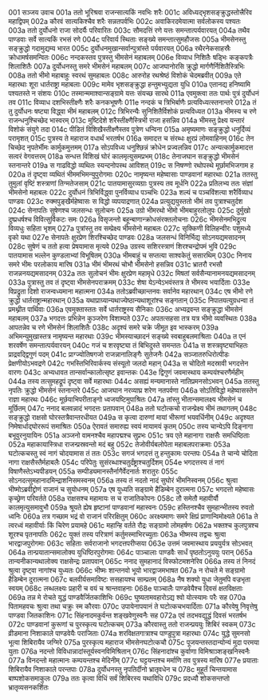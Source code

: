 001  सञ्जय उवाच
001a ततो भूरिश्रवा राजन्सात्यकिं नवभिः शरैः
001c अविध्यद्भृशसङ्क्रुद्धस्तोत्त्रैरिव महाद्विपम्
002a कौरवं सात्यकिश्चैव शरैः सन्नतपर्वभिः
002c अवाकिरदमेयात्मा सर्वलोकस्य पश्यतः
003a ततो दुर्योधनो राजा सोदर्यैः परिवारितः
003c सौमदत्तिं रणे यत्तः समन्तात्पर्यवारयत्
004a तथैव पाण्डवाः सर्वे सात्यकिं रभसं रणे
004c परिवार्य स्थिताः सङ्ख्ये समन्तात्सुमहौजसः
005a भीमसेनस्तु सङ्क्रुद्धो गदामुद्यम्य भारत
005c दुर्योधनमुखान्सर्वान्पुत्रांस्ते पर्यवारयत्
006a रथैरनेकसाहस्रैः क्रोधामर्षसमन्वितः
006c नन्दकस्तव पुत्रस्तु भीमसेनं महाबलम्
006e विव्याध निशितैः षड्भिः कङ्कपत्रैः शिलाशितैः
007a दुर्योधनस्तु समरे भीमसेनं महाबलम्
007c आजघानोरसि क्रुद्धो मार्गणैर्निशितैस्त्रिभिः
008a ततो भीमो महाबाहुः स्वरथं सुमहाबलः
008c आरुरोह रथश्रेष्ठं विशोकं चेदमब्रवीत्
009a एते महारथाः शूरा धार्तराष्ट्रा महाबलाः
009c मामेव भृशसङ्क्रुद्धा हन्तुमभ्युद्यता युधि
010a एतानद्य हनिष्यामि पश्यतस्ते न संशयः
010c तस्मान्ममाश्वान्सङ्ग्रामे यत्तः संयच्छ सारथे
011a एवमुक्त्वा ततः पार्थः पुत्रं दुर्योधनं तव
011c विव्याध दशभिस्तीक्ष्णैः शरैः कनकभूषणैः
011e नन्दकं च त्रिभिर्बाणैः प्रत्यविध्यत्स्तनान्तरे
012a तं तु दुर्योधनः षष्ट्या विद्ध्वा भीमं महाबलम्
012c त्रिभिरन्यैः सुनिशितैर्विशोकं प्रत्यविध्यत
013a भीमस्य च रणे राजन्धनुश्चिच्छेद भास्वरम्
013c मुष्टिदेशे शरैस्तीक्ष्णैस्त्रिभी राजा हसन्निव
014a भीमस्तु प्रेक्ष्य यन्तारं विशोकं संयुगे तदा
014c पीडितं विशिखैस्तीक्ष्णैस्तव पुत्रेण धन्विना
015a अमृष्यमाणः सङ्क्रुद्धो धनुर्दिव्यं परामृशत्
015c पुत्रस्य ते महाराज वधार्थं भरतर्षभ
016a समादत्त च संरब्धः क्षुरप्रं लोमवाहिनम्
016c तेन चिच्छेद नृपतेर्भीमः कार्मुकमुत्तमम्
017a सोऽपविध्य धनुश्छिन्नं क्रोधेन प्रज्वलन्निव
017c अन्यत्कार्मुकमादत्त सत्वरं वेगवत्तरम्
018a सन्धत्त विशिखं घोरं कालमृत्युसमप्रभम्
018c तेनाजघान सङ्क्रुद्धो भीमसेनं स्तनान्तरे
019a स गाढविद्धो व्यथितः स्यन्दनोपस्थ आविशत्
019c स निषण्णो रथोपस्थे मूर्छामभिजगाम ह
020a तं दृष्ट्वा व्यथितं भीममभिमन्युपुरोगमाः
020c नामृष्यन्त महेष्वासाः पाण्डवानां महारथाः
021a ततस्तु तुमुलां वृष्टिं शस्त्राणां तिग्मतेजसाम्
021c पातयामासुरव्यग्राः पुत्रस्य तव मूर्धनि
022a प्रतिलभ्य ततः संज्ञां भीमसेनो महाबलः
022c दुर्योधनं त्रिभिर्विद्ध्वा पुनर्विव्याध पञ्चभिः
023a शल्यं च पञ्चविंशत्या शरैर्विव्याध पाण्डवः
023c रुक्मपुङ्खैर्महेष्वासः स विद्धो व्यपयाद्रणात्
024a प्रत्युद्ययुस्ततो भीमं तव पुत्राश्चतुर्दश
024c सेनापतिः सुषेणश्च जलसन्धः सुलोचनः
025a उग्रो भीमरथो भीमो भीमबाहुरलोलुपः
025c दुर्मुखो दुष्प्रधर्षश्च विवित्सुर्विकटः समः
026a विसृजन्तो बहून्बाणान्क्रोधसंरक्तलोचनाः
026c भीमसेनमभिद्रुत्य विव्यधुः सहिता भृशम्
027a पुत्रांस्तु तव सम्प्रेक्ष्य भीमसेनो महाबलः
027c सृक्किणी विलिहन्वीरः पशुमध्ये वृको यथा
027e सेनापतेः क्षुरप्रेण शिरश्चिच्छेद पाण्डवः
028a जलसन्धं विनिर्भिद्य सोऽनयद्यमसादनम्
028c सुषेणं च ततो हत्वा प्रेषयामास मृत्यवे
029a उग्रस्य सशिरस्त्राणं शिरश्चन्द्रोपमं भुवि
029c पातयामास भल्लेन कुण्डलाभ्यां विभूषितम्
030a भीमबाहुं च सप्तत्या साश्वकेतुं ससारथिम्
030c निनाय समरे भीमः परलोकाय मारिष
031a भीमं भीमरथं चोभौ भीमसेनो हसन्निव
031c भ्रातरौ रभसौ राजन्ननयद्यमसादनम्
032a ततः सुलोचनं भीमः क्षुरप्रेण महामृधे
032c मिषतां सर्वसैन्यानामनयद्यमसादनम्
033a पुत्रास्तु तव तं दृष्ट्वा भीमसेनपराक्रमम्
033c शेषा येऽन्येऽभवंस्तत्र ते भीमस्य भयार्दिताः
033e विप्रद्रुता दिशो राजन्वध्यमाना महात्मना
034a ततोऽब्रवीच्छान्तनवः सर्वानेव महारथान्
034c एष भीमो रणे क्रुद्धो धार्तराष्ट्रान्महारथान्
035a यथाप्राग्र्यान्यथाज्येष्ठान्यथाशूरांश्च सङ्गतान्
035c निपातयत्युग्रधन्वा तं प्रमथ्नीत पार्थिवाः
036a एवमुक्तास्ततः सर्वे धार्तराष्ट्रस्य सैनिकाः
036c अभ्यद्रवन्त सङ्क्रुद्धा भीमसेनं महाबलम्
037a भगदत्तः प्रभिन्नेन कुञ्जरेण विशाम्पते
037c अपतत्सहसा तत्र यत्र भीमो व्यवस्थितः
038a आपतन्नेव च रणे भीमसेनं शिलाशितैः
038c अदृश्यं समरे चक्रे जीमूत इव भास्करम्
039a अभिमन्युमुखास्तत्र नामृष्यन्त महारथाः
039c भीमस्याच्छादनं सङ्ख्ये स्वबाहुबलमाश्रिताः
040a त एनं शरवर्षेण समन्तात्पर्यवारयन्
040c गजं च शरवृष्ट्या तं बिभिदुस्ते समन्ततः
041a स शस्त्रवृष्ट्याभिहतः प्राद्रवद्द्विगुणं पदम्
041c प्राग्ज्योतिषगजो राजन्नानालिङ्गैः सुतेजनैः
042a सञ्जातरुधिरोत्पीडः प्रेक्षणीयोऽभवद्रणे
042c गभस्तिभिरिवार्कस्य संस्यूतो जलदो महान्
043a स चोदितो मदस्रावी भगदत्तेन वारणः
043c अभ्यधावत तान्सर्वान्कालोत्सृष्ट इवान्तकः
043e द्विगुणं जवमास्थाय कम्पयंश्चरणैर्महीम्
044a तस्य तत्सुमहद्रूपं दृष्ट्वा सर्वे महारथाः
044c असह्यं मन्यमानास्ते नातिप्रमनसोऽभवन्
045a ततस्तु नृपतिः क्रुद्धो भीमसेनं स्तनान्तरे
045c आजघान नरव्याघ्र शरेण नतपर्वणा
046a सोऽतिविद्धो महेष्वासस्तेन राज्ञा महारथः
046c मूर्छयाभिपरीताङ्गो ध्वजयष्टिमुपाश्रितः
047a तांस्तु भीतान्समालक्ष्य भीमसेनं च मूर्छितम्
047c ननाद बलवन्नादं भगदत्तः प्रतापवान्
048a ततो घटोत्कचो राजन्प्रेक्ष्य भीमं तथागतम्
048c सङ्क्रुद्धो राक्षसो घोरस्तत्रैवान्तरधीयत
049a स कृत्वा दारुणां मायां भीरूणां भयवर्धिनीम्
049c अदृश्यत निमेषार्धाद्घोररूपं समाश्रितः
050a ऐरावतं समारुह्य स्वयं मायामयं कृतम्
050c तस्य चान्येऽपि दिङ्नागा बभूवुरनुयायिनः
051a अञ्जनो वामनश्चैव महापद्मश्च सुप्रभः
051c त्रय एते महानागा राक्षसैः समधिष्ठिताः
052a महाकायास्त्रिधा राजन्प्रस्रवन्तो मदं बहु
052c तेजोवीर्यबलोपेता महाबलपराक्रमाः
053a घटोत्कचस्तु स्वं नागं चोदयामास तं ततः
053c सगजं भगदत्तं तु हन्तुकामः परन्तपः
054a ते चान्ये चोदिता नागा राक्षसैस्तैर्महाबलैः
054c परिपेतुः सुसंरब्धाश्चतुर्दंष्ट्राश्चतुर्दिशम्
054e भगदत्तस्य तं नागं विषाणैस्तेऽभ्यपीडयन्
055a सम्पीड्यमानस्तैर्नागैर्वेदनार्तः शरातुरः
055c सोऽनदत्सुमहानादमिन्द्राशनिसमस्वनम्
056a तस्य तं नदतो नादं सुघोरं भीमनिस्वनम्
056c श्रुत्वा भीष्मोऽब्रवीद्द्रोणं राजानं च सुयोधनम्
057a एष युध्यति सङ्ग्रामे हैडिम्बेन दुरात्मना
057c भगदत्तो महेष्वासः कृच्छ्रेण परिवर्तते
058a राक्षसश्च महामायः स च राजातिकोपनः
058c तौ समेतौ महावीर्यौ कालमृत्युसमावुभौ
059a श्रूयते ह्येष हृष्टानां पाण्डवानां महास्वनः
059c हस्तिनश्चैव सुमहान्भीतस्य रुवतो ध्वनिः
060a तत्र गच्छाम भद्रं वो राजानं परिरक्षितुम्
060c अरक्ष्यमाणः समरे क्षिप्रं प्राणान्विमोक्ष्यते
061a ते त्वरध्वं महावीर्याः किं चिरेण प्रयामहे
061c महान्हि वर्तते रौद्रः सङ्ग्रामो लोमहर्षणः
062a भक्तश्च कुलपुत्रश्च शूरश्च पृतनापतिः
062c युक्तं तस्य परित्राणं कर्तुमस्माभिरच्युताः
063a भीष्मस्य तद्वचः श्रुत्वा भारद्वाजपुरोगमाः
063c सहिताः सर्वराजानो भगदत्तपरीप्सया
063e उत्तमं जवमास्थाय प्रययुर्यत्र सोऽभवत्
064a तान्प्रयातान्समालोक्य युधिष्ठिरपुरोगमाः
064c पाञ्चालाः पाण्डवैः सार्धं पृष्ठतोऽनुययुः परान्
065a तान्यनीकान्यथालोक्य राक्षसेन्द्रः प्रतापवान्
065c ननाद सुमहानादं विस्फोटमशनेरिव
066a तस्य तं निनदं श्रुत्वा दृष्ट्वा नागांश्च युध्यतः
066c भीष्मः शान्तनवो भूयो भारद्वाजमभाषत
067a न रोचते मे सङ्ग्रामो हैडिम्बेन दुरात्मना
067c बलवीर्यसमाविष्टः ससहायश्च साम्प्रतम्
068a नैष शक्यो युधा जेतुमपि वज्रभृता स्वयम्
068c लब्धलक्ष्यः प्रहारी च वयं च श्रान्तवाहनाः
068e पाञ्चालैः पाण्डवेयैश्च दिवसं क्षतविक्षताः
069a तन्न मे रोचते युद्धं पाण्डवैर्जितकाशिभिः
069c घुष्यतामवहारोऽद्य श्वो योत्स्यामः परैः सह
070a पितामहवचः श्रुत्वा तथा चक्रुः स्म कौरवाः
070c उपायेनापयानं ते घटोत्कचभयार्दिताः
071a कौरवेषु निवृत्तेषु पाण्डवा जितकाशिनः
071c सिंहनादमकुर्वन्त शङ्खवेणुस्वनैः सह
072a एवं तदभवद्युद्धं दिवसं भरतर्षभ
072c पाण्डवानां कुरूणां च पुरस्कृत्य घटोत्कचम्
073a कौरवास्तु ततो राजन्प्रययुः शिबिरं स्वकम्
073c व्रीडमाना निशाकाले पाण्डवेयैः पराजिताः
074a शरविक्षतगात्राश्च पाण्डुपुत्रा महारथाः
074c युद्धे सुमनसो भूत्वा शिबिरायैव जग्मिरे
075a पुरस्कृत्य महाराज भीमसेनघटोत्कचौ
075c पूजयन्तस्तदान्योन्यं मुदा परमया युताः
076a नदन्तो विविधान्नादांस्तूर्यस्वनविमिश्रितान्
076c सिंहनादांश्च कुर्वाणा विमिश्राञ्शङ्खनिस्वनैः
077a विनदन्तो महात्मानः कम्पयन्तश्च मेदिनीम्
077c घट्टयन्तश्च मर्माणि तव पुत्रस्य मारिष
077e प्रयाताः शिबिरायैव निशाकाले परन्तपाः
078a दुर्योधनस्तु नृपतिर्दीनो भ्रातृवधेन च
078c मुहूर्तं चिन्तयामास बाष्पशोकसमाकुलः
079a ततः कृत्वा विधिं सर्वं शिबिरस्य यथाविधि
079c प्रदध्यौ शोकसन्तप्तो भ्रातृव्यसनकर्शितः

